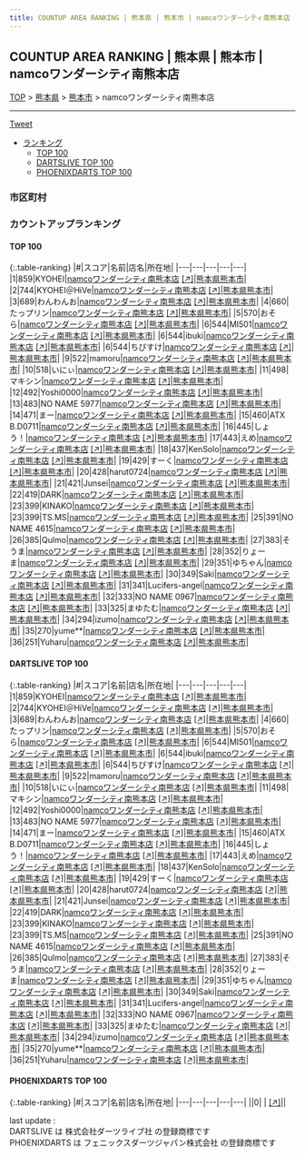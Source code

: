 ```yaml
---
title: COUNTUP AREA RANKING | 熊本県 | 熊本市 | namcoワンダーシティ南熊本店
---
```

## COUNTUP AREA RANKING | 熊本県 | 熊本市 | namcoワンダーシティ南熊本店

[TOP](/darts/rank/) > [熊本県](/darts/rank/熊本県/) > [熊本市](/darts/rank/熊本県/熊本市/) > namcoワンダーシティ南熊本店

___

<a href="https://twitter.com/share?ref_src=twsrc%5Etfw" data-text="COUNTUP AREA RANKING | 熊本県熊本市namcoワンダーシティ南熊本店" class="twitter-share-button" data-hashtags="DARTSLIVE,PHOENIXDARTS,darts,ダーツ" data-show-count="false">Tweet</a>

* [ランキング](#カウントアップランキング)
    * [TOP 100](#top-100)
    * [DARTSLIVE TOP 100](#dartslive-top-100)
    * [PHOENIXDARTS TOP 100](#phoenixdarts-top-100)

### 市区町村

<ul>

</ul>

### カウントアップランキング

#### TOP 100



{:.table-ranking}
|#|スコア|名前|店名|所在地|
|---|---|---|---|---|
|1|859|<span class="rank-name-dl">KYOHEI</span>|<a href="/darts/rank/shops/1c2f937bbaf8a0ff28032249b44395af.html">namcoワンダーシティ南熊本店</a> <a href="https://search.dartslive.com/jp/shop/1c2f937bbaf8a0ff28032249b44395af">[↗]</a>|<a href="/darts/rank/熊本県/熊本市">熊本県熊本市</a>|
|2|744|<span class="rank-name-dl">KYOHEI＠HiVe</span>|<a href="/darts/rank/shops/1c2f937bbaf8a0ff28032249b44395af.html">namcoワンダーシティ南熊本店</a> <a href="https://search.dartslive.com/jp/shop/1c2f937bbaf8a0ff28032249b44395af">[↗]</a>|<a href="/darts/rank/熊本県/熊本市">熊本県熊本市</a>|
|3|689|<span class="rank-name-dl">わんわんお</span>|<a href="/darts/rank/shops/1c2f937bbaf8a0ff28032249b44395af.html">namcoワンダーシティ南熊本店</a> <a href="https://search.dartslive.com/jp/shop/1c2f937bbaf8a0ff28032249b44395af">[↗]</a>|<a href="/darts/rank/熊本県/熊本市">熊本県熊本市</a>|
|4|660|<span class="rank-name-dl">たっプリン</span>|<a href="/darts/rank/shops/1c2f937bbaf8a0ff28032249b44395af.html">namcoワンダーシティ南熊本店</a> <a href="https://search.dartslive.com/jp/shop/1c2f937bbaf8a0ff28032249b44395af">[↗]</a>|<a href="/darts/rank/熊本県/熊本市">熊本県熊本市</a>|
|5|570|<span class="rank-name-dl">おそら</span>|<a href="/darts/rank/shops/1c2f937bbaf8a0ff28032249b44395af.html">namcoワンダーシティ南熊本店</a> <a href="https://search.dartslive.com/jp/shop/1c2f937bbaf8a0ff28032249b44395af">[↗]</a>|<a href="/darts/rank/熊本県/熊本市">熊本県熊本市</a>|
|6|544|<span class="rank-name-dl">MI501</span>|<a href="/darts/rank/shops/1c2f937bbaf8a0ff28032249b44395af.html">namcoワンダーシティ南熊本店</a> <a href="https://search.dartslive.com/jp/shop/1c2f937bbaf8a0ff28032249b44395af">[↗]</a>|<a href="/darts/rank/熊本県/熊本市">熊本県熊本市</a>|
|6|544|<span class="rank-name-dl">ibuki</span>|<a href="/darts/rank/shops/1c2f937bbaf8a0ff28032249b44395af.html">namcoワンダーシティ南熊本店</a> <a href="https://search.dartslive.com/jp/shop/1c2f937bbaf8a0ff28032249b44395af">[↗]</a>|<a href="/darts/rank/熊本県/熊本市">熊本県熊本市</a>|
|6|544|<span class="rank-name-dl">ちびすけ</span>|<a href="/darts/rank/shops/1c2f937bbaf8a0ff28032249b44395af.html">namcoワンダーシティ南熊本店</a> <a href="https://search.dartslive.com/jp/shop/1c2f937bbaf8a0ff28032249b44395af">[↗]</a>|<a href="/darts/rank/熊本県/熊本市">熊本県熊本市</a>|
|9|522|<span class="rank-name-dl">mamoru</span>|<a href="/darts/rank/shops/1c2f937bbaf8a0ff28032249b44395af.html">namcoワンダーシティ南熊本店</a> <a href="https://search.dartslive.com/jp/shop/1c2f937bbaf8a0ff28032249b44395af">[↗]</a>|<a href="/darts/rank/熊本県/熊本市">熊本県熊本市</a>|
|10|518|<span class="rank-name-dl">いにぃ</span>|<a href="/darts/rank/shops/1c2f937bbaf8a0ff28032249b44395af.html">namcoワンダーシティ南熊本店</a> <a href="https://search.dartslive.com/jp/shop/1c2f937bbaf8a0ff28032249b44395af">[↗]</a>|<a href="/darts/rank/熊本県/熊本市">熊本県熊本市</a>|
|11|498|<span class="rank-name-dl">マキシン</span>|<a href="/darts/rank/shops/1c2f937bbaf8a0ff28032249b44395af.html">namcoワンダーシティ南熊本店</a> <a href="https://search.dartslive.com/jp/shop/1c2f937bbaf8a0ff28032249b44395af">[↗]</a>|<a href="/darts/rank/熊本県/熊本市">熊本県熊本市</a>|
|12|492|<span class="rank-name-dl">Yoshi0000</span>|<a href="/darts/rank/shops/1c2f937bbaf8a0ff28032249b44395af.html">namcoワンダーシティ南熊本店</a> <a href="https://search.dartslive.com/jp/shop/1c2f937bbaf8a0ff28032249b44395af">[↗]</a>|<a href="/darts/rank/熊本県/熊本市">熊本県熊本市</a>|
|13|483|<span class="rank-name-dl">NO NAME 5977</span>|<a href="/darts/rank/shops/1c2f937bbaf8a0ff28032249b44395af.html">namcoワンダーシティ南熊本店</a> <a href="https://search.dartslive.com/jp/shop/1c2f937bbaf8a0ff28032249b44395af">[↗]</a>|<a href="/darts/rank/熊本県/熊本市">熊本県熊本市</a>|
|14|471|<span class="rank-name-dl">まー</span>|<a href="/darts/rank/shops/1c2f937bbaf8a0ff28032249b44395af.html">namcoワンダーシティ南熊本店</a> <a href="https://search.dartslive.com/jp/shop/1c2f937bbaf8a0ff28032249b44395af">[↗]</a>|<a href="/darts/rank/熊本県/熊本市">熊本県熊本市</a>|
|15|460|<span class="rank-name-dl">ATX B.D0711</span>|<a href="/darts/rank/shops/1c2f937bbaf8a0ff28032249b44395af.html">namcoワンダーシティ南熊本店</a> <a href="https://search.dartslive.com/jp/shop/1c2f937bbaf8a0ff28032249b44395af">[↗]</a>|<a href="/darts/rank/熊本県/熊本市">熊本県熊本市</a>|
|16|445|<span class="rank-name-dl">しょう！</span>|<a href="/darts/rank/shops/1c2f937bbaf8a0ff28032249b44395af.html">namcoワンダーシティ南熊本店</a> <a href="https://search.dartslive.com/jp/shop/1c2f937bbaf8a0ff28032249b44395af">[↗]</a>|<a href="/darts/rank/熊本県/熊本市">熊本県熊本市</a>|
|17|443|<span class="rank-name-dl">えめ</span>|<a href="/darts/rank/shops/1c2f937bbaf8a0ff28032249b44395af.html">namcoワンダーシティ南熊本店</a> <a href="https://search.dartslive.com/jp/shop/1c2f937bbaf8a0ff28032249b44395af">[↗]</a>|<a href="/darts/rank/熊本県/熊本市">熊本県熊本市</a>|
|18|437|<span class="rank-name-dl">KenSolo</span>|<a href="/darts/rank/shops/1c2f937bbaf8a0ff28032249b44395af.html">namcoワンダーシティ南熊本店</a> <a href="https://search.dartslive.com/jp/shop/1c2f937bbaf8a0ff28032249b44395af">[↗]</a>|<a href="/darts/rank/熊本県/熊本市">熊本県熊本市</a>|
|19|429|<span class="rank-name-dl">すーく</span>|<a href="/darts/rank/shops/1c2f937bbaf8a0ff28032249b44395af.html">namcoワンダーシティ南熊本店</a> <a href="https://search.dartslive.com/jp/shop/1c2f937bbaf8a0ff28032249b44395af">[↗]</a>|<a href="/darts/rank/熊本県/熊本市">熊本県熊本市</a>|
|20|428|<span class="rank-name-dl">harut0724</span>|<a href="/darts/rank/shops/1c2f937bbaf8a0ff28032249b44395af.html">namcoワンダーシティ南熊本店</a> <a href="https://search.dartslive.com/jp/shop/1c2f937bbaf8a0ff28032249b44395af">[↗]</a>|<a href="/darts/rank/熊本県/熊本市">熊本県熊本市</a>|
|21|421|<span class="rank-name-dl">Junsei</span>|<a href="/darts/rank/shops/1c2f937bbaf8a0ff28032249b44395af.html">namcoワンダーシティ南熊本店</a> <a href="https://search.dartslive.com/jp/shop/1c2f937bbaf8a0ff28032249b44395af">[↗]</a>|<a href="/darts/rank/熊本県/熊本市">熊本県熊本市</a>|
|22|419|<span class="rank-name-dl">DARK</span>|<a href="/darts/rank/shops/1c2f937bbaf8a0ff28032249b44395af.html">namcoワンダーシティ南熊本店</a> <a href="https://search.dartslive.com/jp/shop/1c2f937bbaf8a0ff28032249b44395af">[↗]</a>|<a href="/darts/rank/熊本県/熊本市">熊本県熊本市</a>|
|23|399|<span class="rank-name-dl">KINAKO</span>|<a href="/darts/rank/shops/1c2f937bbaf8a0ff28032249b44395af.html">namcoワンダーシティ南熊本店</a> <a href="https://search.dartslive.com/jp/shop/1c2f937bbaf8a0ff28032249b44395af">[↗]</a>|<a href="/darts/rank/熊本県/熊本市">熊本県熊本市</a>|
|23|399|<span class="rank-name-dl">TS.MS</span>|<a href="/darts/rank/shops/1c2f937bbaf8a0ff28032249b44395af.html">namcoワンダーシティ南熊本店</a> <a href="https://search.dartslive.com/jp/shop/1c2f937bbaf8a0ff28032249b44395af">[↗]</a>|<a href="/darts/rank/熊本県/熊本市">熊本県熊本市</a>|
|25|391|<span class="rank-name-dl">NO NAME 4615</span>|<a href="/darts/rank/shops/1c2f937bbaf8a0ff28032249b44395af.html">namcoワンダーシティ南熊本店</a> <a href="https://search.dartslive.com/jp/shop/1c2f937bbaf8a0ff28032249b44395af">[↗]</a>|<a href="/darts/rank/熊本県/熊本市">熊本県熊本市</a>|
|26|385|<span class="rank-name-dl">Qulmo</span>|<a href="/darts/rank/shops/1c2f937bbaf8a0ff28032249b44395af.html">namcoワンダーシティ南熊本店</a> <a href="https://search.dartslive.com/jp/shop/1c2f937bbaf8a0ff28032249b44395af">[↗]</a>|<a href="/darts/rank/熊本県/熊本市">熊本県熊本市</a>|
|27|383|<span class="rank-name-dl">そうま</span>|<a href="/darts/rank/shops/1c2f937bbaf8a0ff28032249b44395af.html">namcoワンダーシティ南熊本店</a> <a href="https://search.dartslive.com/jp/shop/1c2f937bbaf8a0ff28032249b44395af">[↗]</a>|<a href="/darts/rank/熊本県/熊本市">熊本県熊本市</a>|
|28|352|<span class="rank-name-dl">りょーま</span>|<a href="/darts/rank/shops/1c2f937bbaf8a0ff28032249b44395af.html">namcoワンダーシティ南熊本店</a> <a href="https://search.dartslive.com/jp/shop/1c2f937bbaf8a0ff28032249b44395af">[↗]</a>|<a href="/darts/rank/熊本県/熊本市">熊本県熊本市</a>|
|29|351|<span class="rank-name-dl">ゆちゃん</span>|<a href="/darts/rank/shops/1c2f937bbaf8a0ff28032249b44395af.html">namcoワンダーシティ南熊本店</a> <a href="https://search.dartslive.com/jp/shop/1c2f937bbaf8a0ff28032249b44395af">[↗]</a>|<a href="/darts/rank/熊本県/熊本市">熊本県熊本市</a>|
|30|349|<span class="rank-name-dl">Saki</span>|<a href="/darts/rank/shops/1c2f937bbaf8a0ff28032249b44395af.html">namcoワンダーシティ南熊本店</a> <a href="https://search.dartslive.com/jp/shop/1c2f937bbaf8a0ff28032249b44395af">[↗]</a>|<a href="/darts/rank/熊本県/熊本市">熊本県熊本市</a>|
|31|341|<span class="rank-name-dl">Lucifers-angel</span>|<a href="/darts/rank/shops/1c2f937bbaf8a0ff28032249b44395af.html">namcoワンダーシティ南熊本店</a> <a href="https://search.dartslive.com/jp/shop/1c2f937bbaf8a0ff28032249b44395af">[↗]</a>|<a href="/darts/rank/熊本県/熊本市">熊本県熊本市</a>|
|32|333|<span class="rank-name-dl">NO NAME 0967</span>|<a href="/darts/rank/shops/1c2f937bbaf8a0ff28032249b44395af.html">namcoワンダーシティ南熊本店</a> <a href="https://search.dartslive.com/jp/shop/1c2f937bbaf8a0ff28032249b44395af">[↗]</a>|<a href="/darts/rank/熊本県/熊本市">熊本県熊本市</a>|
|33|325|<span class="rank-name-dl">まゆたむ</span>|<a href="/darts/rank/shops/1c2f937bbaf8a0ff28032249b44395af.html">namcoワンダーシティ南熊本店</a> <a href="https://search.dartslive.com/jp/shop/1c2f937bbaf8a0ff28032249b44395af">[↗]</a>|<a href="/darts/rank/熊本県/熊本市">熊本県熊本市</a>|
|34|294|<span class="rank-name-dl">izumo</span>|<a href="/darts/rank/shops/1c2f937bbaf8a0ff28032249b44395af.html">namcoワンダーシティ南熊本店</a> <a href="https://search.dartslive.com/jp/shop/1c2f937bbaf8a0ff28032249b44395af">[↗]</a>|<a href="/darts/rank/熊本県/熊本市">熊本県熊本市</a>|
|35|270|<span class="rank-name-dl">yume**</span>|<a href="/darts/rank/shops/1c2f937bbaf8a0ff28032249b44395af.html">namcoワンダーシティ南熊本店</a> <a href="https://search.dartslive.com/jp/shop/1c2f937bbaf8a0ff28032249b44395af">[↗]</a>|<a href="/darts/rank/熊本県/熊本市">熊本県熊本市</a>|
|36|251|<span class="rank-name-dl">Yuharu</span>|<a href="/darts/rank/shops/1c2f937bbaf8a0ff28032249b44395af.html">namcoワンダーシティ南熊本店</a> <a href="https://search.dartslive.com/jp/shop/1c2f937bbaf8a0ff28032249b44395af">[↗]</a>|<a href="/darts/rank/熊本県/熊本市">熊本県熊本市</a>|


#### DARTSLIVE TOP 100



{:.table-ranking}
|#|スコア|名前|店名|所在地|
|---|---|---|---|---|
|1|859|<span class="rank-name-dl">KYOHEI</span>|<a href="/darts/rank/shops/1c2f937bbaf8a0ff28032249b44395af.html">namcoワンダーシティ南熊本店</a> <a href="https://search.dartslive.com/jp/shop/1c2f937bbaf8a0ff28032249b44395af">[↗]</a>|<a href="/darts/rank/熊本県/熊本市">熊本県熊本市</a>|
|2|744|<span class="rank-name-dl">KYOHEI＠HiVe</span>|<a href="/darts/rank/shops/1c2f937bbaf8a0ff28032249b44395af.html">namcoワンダーシティ南熊本店</a> <a href="https://search.dartslive.com/jp/shop/1c2f937bbaf8a0ff28032249b44395af">[↗]</a>|<a href="/darts/rank/熊本県/熊本市">熊本県熊本市</a>|
|3|689|<span class="rank-name-dl">わんわんお</span>|<a href="/darts/rank/shops/1c2f937bbaf8a0ff28032249b44395af.html">namcoワンダーシティ南熊本店</a> <a href="https://search.dartslive.com/jp/shop/1c2f937bbaf8a0ff28032249b44395af">[↗]</a>|<a href="/darts/rank/熊本県/熊本市">熊本県熊本市</a>|
|4|660|<span class="rank-name-dl">たっプリン</span>|<a href="/darts/rank/shops/1c2f937bbaf8a0ff28032249b44395af.html">namcoワンダーシティ南熊本店</a> <a href="https://search.dartslive.com/jp/shop/1c2f937bbaf8a0ff28032249b44395af">[↗]</a>|<a href="/darts/rank/熊本県/熊本市">熊本県熊本市</a>|
|5|570|<span class="rank-name-dl">おそら</span>|<a href="/darts/rank/shops/1c2f937bbaf8a0ff28032249b44395af.html">namcoワンダーシティ南熊本店</a> <a href="https://search.dartslive.com/jp/shop/1c2f937bbaf8a0ff28032249b44395af">[↗]</a>|<a href="/darts/rank/熊本県/熊本市">熊本県熊本市</a>|
|6|544|<span class="rank-name-dl">MI501</span>|<a href="/darts/rank/shops/1c2f937bbaf8a0ff28032249b44395af.html">namcoワンダーシティ南熊本店</a> <a href="https://search.dartslive.com/jp/shop/1c2f937bbaf8a0ff28032249b44395af">[↗]</a>|<a href="/darts/rank/熊本県/熊本市">熊本県熊本市</a>|
|6|544|<span class="rank-name-dl">ibuki</span>|<a href="/darts/rank/shops/1c2f937bbaf8a0ff28032249b44395af.html">namcoワンダーシティ南熊本店</a> <a href="https://search.dartslive.com/jp/shop/1c2f937bbaf8a0ff28032249b44395af">[↗]</a>|<a href="/darts/rank/熊本県/熊本市">熊本県熊本市</a>|
|6|544|<span class="rank-name-dl">ちびすけ</span>|<a href="/darts/rank/shops/1c2f937bbaf8a0ff28032249b44395af.html">namcoワンダーシティ南熊本店</a> <a href="https://search.dartslive.com/jp/shop/1c2f937bbaf8a0ff28032249b44395af">[↗]</a>|<a href="/darts/rank/熊本県/熊本市">熊本県熊本市</a>|
|9|522|<span class="rank-name-dl">mamoru</span>|<a href="/darts/rank/shops/1c2f937bbaf8a0ff28032249b44395af.html">namcoワンダーシティ南熊本店</a> <a href="https://search.dartslive.com/jp/shop/1c2f937bbaf8a0ff28032249b44395af">[↗]</a>|<a href="/darts/rank/熊本県/熊本市">熊本県熊本市</a>|
|10|518|<span class="rank-name-dl">いにぃ</span>|<a href="/darts/rank/shops/1c2f937bbaf8a0ff28032249b44395af.html">namcoワンダーシティ南熊本店</a> <a href="https://search.dartslive.com/jp/shop/1c2f937bbaf8a0ff28032249b44395af">[↗]</a>|<a href="/darts/rank/熊本県/熊本市">熊本県熊本市</a>|
|11|498|<span class="rank-name-dl">マキシン</span>|<a href="/darts/rank/shops/1c2f937bbaf8a0ff28032249b44395af.html">namcoワンダーシティ南熊本店</a> <a href="https://search.dartslive.com/jp/shop/1c2f937bbaf8a0ff28032249b44395af">[↗]</a>|<a href="/darts/rank/熊本県/熊本市">熊本県熊本市</a>|
|12|492|<span class="rank-name-dl">Yoshi0000</span>|<a href="/darts/rank/shops/1c2f937bbaf8a0ff28032249b44395af.html">namcoワンダーシティ南熊本店</a> <a href="https://search.dartslive.com/jp/shop/1c2f937bbaf8a0ff28032249b44395af">[↗]</a>|<a href="/darts/rank/熊本県/熊本市">熊本県熊本市</a>|
|13|483|<span class="rank-name-dl">NO NAME 5977</span>|<a href="/darts/rank/shops/1c2f937bbaf8a0ff28032249b44395af.html">namcoワンダーシティ南熊本店</a> <a href="https://search.dartslive.com/jp/shop/1c2f937bbaf8a0ff28032249b44395af">[↗]</a>|<a href="/darts/rank/熊本県/熊本市">熊本県熊本市</a>|
|14|471|<span class="rank-name-dl">まー</span>|<a href="/darts/rank/shops/1c2f937bbaf8a0ff28032249b44395af.html">namcoワンダーシティ南熊本店</a> <a href="https://search.dartslive.com/jp/shop/1c2f937bbaf8a0ff28032249b44395af">[↗]</a>|<a href="/darts/rank/熊本県/熊本市">熊本県熊本市</a>|
|15|460|<span class="rank-name-dl">ATX B.D0711</span>|<a href="/darts/rank/shops/1c2f937bbaf8a0ff28032249b44395af.html">namcoワンダーシティ南熊本店</a> <a href="https://search.dartslive.com/jp/shop/1c2f937bbaf8a0ff28032249b44395af">[↗]</a>|<a href="/darts/rank/熊本県/熊本市">熊本県熊本市</a>|
|16|445|<span class="rank-name-dl">しょう！</span>|<a href="/darts/rank/shops/1c2f937bbaf8a0ff28032249b44395af.html">namcoワンダーシティ南熊本店</a> <a href="https://search.dartslive.com/jp/shop/1c2f937bbaf8a0ff28032249b44395af">[↗]</a>|<a href="/darts/rank/熊本県/熊本市">熊本県熊本市</a>|
|17|443|<span class="rank-name-dl">えめ</span>|<a href="/darts/rank/shops/1c2f937bbaf8a0ff28032249b44395af.html">namcoワンダーシティ南熊本店</a> <a href="https://search.dartslive.com/jp/shop/1c2f937bbaf8a0ff28032249b44395af">[↗]</a>|<a href="/darts/rank/熊本県/熊本市">熊本県熊本市</a>|
|18|437|<span class="rank-name-dl">KenSolo</span>|<a href="/darts/rank/shops/1c2f937bbaf8a0ff28032249b44395af.html">namcoワンダーシティ南熊本店</a> <a href="https://search.dartslive.com/jp/shop/1c2f937bbaf8a0ff28032249b44395af">[↗]</a>|<a href="/darts/rank/熊本県/熊本市">熊本県熊本市</a>|
|19|429|<span class="rank-name-dl">すーく</span>|<a href="/darts/rank/shops/1c2f937bbaf8a0ff28032249b44395af.html">namcoワンダーシティ南熊本店</a> <a href="https://search.dartslive.com/jp/shop/1c2f937bbaf8a0ff28032249b44395af">[↗]</a>|<a href="/darts/rank/熊本県/熊本市">熊本県熊本市</a>|
|20|428|<span class="rank-name-dl">harut0724</span>|<a href="/darts/rank/shops/1c2f937bbaf8a0ff28032249b44395af.html">namcoワンダーシティ南熊本店</a> <a href="https://search.dartslive.com/jp/shop/1c2f937bbaf8a0ff28032249b44395af">[↗]</a>|<a href="/darts/rank/熊本県/熊本市">熊本県熊本市</a>|
|21|421|<span class="rank-name-dl">Junsei</span>|<a href="/darts/rank/shops/1c2f937bbaf8a0ff28032249b44395af.html">namcoワンダーシティ南熊本店</a> <a href="https://search.dartslive.com/jp/shop/1c2f937bbaf8a0ff28032249b44395af">[↗]</a>|<a href="/darts/rank/熊本県/熊本市">熊本県熊本市</a>|
|22|419|<span class="rank-name-dl">DARK</span>|<a href="/darts/rank/shops/1c2f937bbaf8a0ff28032249b44395af.html">namcoワンダーシティ南熊本店</a> <a href="https://search.dartslive.com/jp/shop/1c2f937bbaf8a0ff28032249b44395af">[↗]</a>|<a href="/darts/rank/熊本県/熊本市">熊本県熊本市</a>|
|23|399|<span class="rank-name-dl">KINAKO</span>|<a href="/darts/rank/shops/1c2f937bbaf8a0ff28032249b44395af.html">namcoワンダーシティ南熊本店</a> <a href="https://search.dartslive.com/jp/shop/1c2f937bbaf8a0ff28032249b44395af">[↗]</a>|<a href="/darts/rank/熊本県/熊本市">熊本県熊本市</a>|
|23|399|<span class="rank-name-dl">TS.MS</span>|<a href="/darts/rank/shops/1c2f937bbaf8a0ff28032249b44395af.html">namcoワンダーシティ南熊本店</a> <a href="https://search.dartslive.com/jp/shop/1c2f937bbaf8a0ff28032249b44395af">[↗]</a>|<a href="/darts/rank/熊本県/熊本市">熊本県熊本市</a>|
|25|391|<span class="rank-name-dl">NO NAME 4615</span>|<a href="/darts/rank/shops/1c2f937bbaf8a0ff28032249b44395af.html">namcoワンダーシティ南熊本店</a> <a href="https://search.dartslive.com/jp/shop/1c2f937bbaf8a0ff28032249b44395af">[↗]</a>|<a href="/darts/rank/熊本県/熊本市">熊本県熊本市</a>|
|26|385|<span class="rank-name-dl">Qulmo</span>|<a href="/darts/rank/shops/1c2f937bbaf8a0ff28032249b44395af.html">namcoワンダーシティ南熊本店</a> <a href="https://search.dartslive.com/jp/shop/1c2f937bbaf8a0ff28032249b44395af">[↗]</a>|<a href="/darts/rank/熊本県/熊本市">熊本県熊本市</a>|
|27|383|<span class="rank-name-dl">そうま</span>|<a href="/darts/rank/shops/1c2f937bbaf8a0ff28032249b44395af.html">namcoワンダーシティ南熊本店</a> <a href="https://search.dartslive.com/jp/shop/1c2f937bbaf8a0ff28032249b44395af">[↗]</a>|<a href="/darts/rank/熊本県/熊本市">熊本県熊本市</a>|
|28|352|<span class="rank-name-dl">りょーま</span>|<a href="/darts/rank/shops/1c2f937bbaf8a0ff28032249b44395af.html">namcoワンダーシティ南熊本店</a> <a href="https://search.dartslive.com/jp/shop/1c2f937bbaf8a0ff28032249b44395af">[↗]</a>|<a href="/darts/rank/熊本県/熊本市">熊本県熊本市</a>|
|29|351|<span class="rank-name-dl">ゆちゃん</span>|<a href="/darts/rank/shops/1c2f937bbaf8a0ff28032249b44395af.html">namcoワンダーシティ南熊本店</a> <a href="https://search.dartslive.com/jp/shop/1c2f937bbaf8a0ff28032249b44395af">[↗]</a>|<a href="/darts/rank/熊本県/熊本市">熊本県熊本市</a>|
|30|349|<span class="rank-name-dl">Saki</span>|<a href="/darts/rank/shops/1c2f937bbaf8a0ff28032249b44395af.html">namcoワンダーシティ南熊本店</a> <a href="https://search.dartslive.com/jp/shop/1c2f937bbaf8a0ff28032249b44395af">[↗]</a>|<a href="/darts/rank/熊本県/熊本市">熊本県熊本市</a>|
|31|341|<span class="rank-name-dl">Lucifers-angel</span>|<a href="/darts/rank/shops/1c2f937bbaf8a0ff28032249b44395af.html">namcoワンダーシティ南熊本店</a> <a href="https://search.dartslive.com/jp/shop/1c2f937bbaf8a0ff28032249b44395af">[↗]</a>|<a href="/darts/rank/熊本県/熊本市">熊本県熊本市</a>|
|32|333|<span class="rank-name-dl">NO NAME 0967</span>|<a href="/darts/rank/shops/1c2f937bbaf8a0ff28032249b44395af.html">namcoワンダーシティ南熊本店</a> <a href="https://search.dartslive.com/jp/shop/1c2f937bbaf8a0ff28032249b44395af">[↗]</a>|<a href="/darts/rank/熊本県/熊本市">熊本県熊本市</a>|
|33|325|<span class="rank-name-dl">まゆたむ</span>|<a href="/darts/rank/shops/1c2f937bbaf8a0ff28032249b44395af.html">namcoワンダーシティ南熊本店</a> <a href="https://search.dartslive.com/jp/shop/1c2f937bbaf8a0ff28032249b44395af">[↗]</a>|<a href="/darts/rank/熊本県/熊本市">熊本県熊本市</a>|
|34|294|<span class="rank-name-dl">izumo</span>|<a href="/darts/rank/shops/1c2f937bbaf8a0ff28032249b44395af.html">namcoワンダーシティ南熊本店</a> <a href="https://search.dartslive.com/jp/shop/1c2f937bbaf8a0ff28032249b44395af">[↗]</a>|<a href="/darts/rank/熊本県/熊本市">熊本県熊本市</a>|
|35|270|<span class="rank-name-dl">yume**</span>|<a href="/darts/rank/shops/1c2f937bbaf8a0ff28032249b44395af.html">namcoワンダーシティ南熊本店</a> <a href="https://search.dartslive.com/jp/shop/1c2f937bbaf8a0ff28032249b44395af">[↗]</a>|<a href="/darts/rank/熊本県/熊本市">熊本県熊本市</a>|
|36|251|<span class="rank-name-dl">Yuharu</span>|<a href="/darts/rank/shops/1c2f937bbaf8a0ff28032249b44395af.html">namcoワンダーシティ南熊本店</a> <a href="https://search.dartslive.com/jp/shop/1c2f937bbaf8a0ff28032249b44395af">[↗]</a>|<a href="/darts/rank/熊本県/熊本市">熊本県熊本市</a>|


#### PHOENIXDARTS TOP 100



{:.table-ranking}
|#|スコア|名前|店名|所在地|
|---|---|---|---|---|
||0|<span class="rank-name-dl"> </span>|<a href="/darts/rank/shops/.html"></a> <a href="">[↗]</a>|<a href="/darts/rank//"></a>|


<div class="footer border-top border-gray-light mt-5 pt-3 text-right text-gray">
    last update : <span style="font-weight: italic" id="foot_last_modified"></span><br />
    DARTSLIVE は 株式会社ダーツライブ社 の登録商標です<br />
    PHOENIXDARTS は フェニックスダーツジャパン株式会社 の登録商標です<br />
</div>

<script src="https://cdnjs.cloudflare.com/ajax/libs/jquery.tablesorter/2.31.3/js/jquery.tablesorter.min.js" integrity="sha512-qzgd5cYSZcosqpzpn7zF2ZId8f/8CHmFKZ8j7mU4OUXTNRd5g+ZHBPsgKEwoqxCtdQvExE5LprwwPAgoicguNg==" crossorigin="anonymous" referrerpolicy="no-referrer"></script>
<link rel="stylesheet" href="https://cdnjs.cloudflare.com/ajax/libs/jquery.tablesorter/2.31.3/css/theme.default.min.css" integrity="sha512-wghhOJkjQX0Lh3NSWvNKeZ0ZpNn+SPVXX1Qyc9OCaogADktxrBiBdKGDoqVUOyhStvMBmJQ8ZdMHiR3wuEq8+w==" crossorigin="anonymous" referrerpolicy="no-referrer" />
<script>
$(function() {
    $(".table-ranking").tablesorter({sortList:[[0, 0]]});
    $("#foot_last_modified").text(formatDate(new Date(document.lastModified), 'yyyy-MM-dd HH:mm:ss'));
});
</script>

<script async src="https://platform.twitter.com/widgets.js" charset="utf-8"></script>